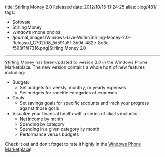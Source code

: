 title: Stirling Money 2.0 Released
date: 2012/10/15 13:24:25
alias: blog/481/
tags:
- Software
- Stirling Money
- Windows Phone
photos:
- /journal_images/Windows-Live-Writer/Stirling-Money-2.0-Released_C702/08_5d591a5f-3b0d-482e-8e3e-f593f1f87316.png|Stirling Money 2.0
---
[Stirling Money](/StirlingMoney/WindowsPhone) has been updated to version 2.0 in the Windows Phone Marketplace. The new version contains a whole host of new features including:

* Budgets
  * Set budgets for weekly, monthly, or yearly expenses
  * Set budgets for specific categories of expenses
* Goals
  * Set savings goals for specific accounts and track your progress against those goals
* Visualize your financial health with a series of charts including:
  * Net income by month
  * Spending by category
  * Spending in a given category by month
  * Performance versus budgets

Check it out and don’t forget to rate it highly in the [Windows Phone Marketplace](http://windowsphone.com/s?appid=c81aa8df-5dd6-4afe-b0eb-58a824581535)!